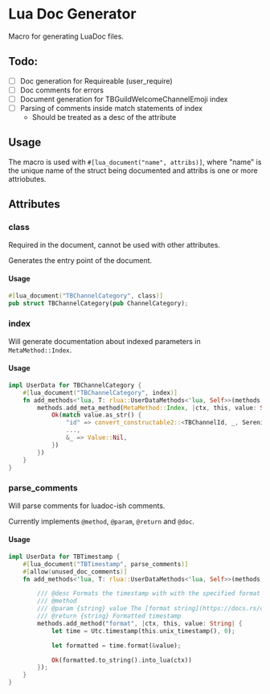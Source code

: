 # Lua Doc Generator

Macro for generating LuaDoc files.

## Todo:

- [ ] Doc generation for Requireable (user_require)
- [ ] Doc comments for errors
- [ ] Document generation for TBGuildWelcomeChannelEmoji index
- [ ] Parsing of comments inside match statements of index
  - Should be treated as a desc of the attribute

## Usage

The macro is used with `#[lua_document("name", attribs)]`, where "name" is the unique name of the struct being documented and attribs is one or more attriobutes.

## Attributes

### class

Required in the document, cannot be used with other attributes.

Generates the entry point of the document.

#### Usage

```rs
#[lua_document("TBChannelCategory", class)]
pub struct TBChannelCategory(pub ChannelCategory);
```

### index

Will generate documentation about indexed parameters in `MetaMethod::Index`.

#### Usage

```rs
impl UserData for TBChannelCategory {
	#[lua_document("TBChannelCategory", index)]
	fn add_methods<'lua, T: rlua::UserDataMethods<'lua, Self>>(methods: &mut T) {
		methods.add_meta_method(MetaMethod::Index, |ctx, this, value: String| {
			Ok(match value.as_str() {
				"id" => convert_constructable2::<TBChannelId, _, SerenityContext>(this.0.id, this.1.clone(), ctx)?,
				...,
				&_ => Value::Nil,
			})
		})
	}
}
```

### parse_comments

Will parse comments for luadoc-ish comments.

Currently implements `@method`, `@param`, `@return` and `@doc`.

#### Usage

```rs
impl UserData for TBTimestamp {
	#[lua_document("TBTimestamp", parse_comments)]
	#[allow(unused_doc_comments)]
	fn add_methods<'lua, T: rlua::UserDataMethods<'lua, Self>>(methods: &mut T) {

		/// @desc Formats the timestamp with with the specified format string.
		/// @method
		/// @param {string} value The [format string](https://docs.rs/chrono/latest/chrono/format/strftime/index.html) to use when formatting
		/// @return {string} Formatted timestamp
		methods.add_method("format", |ctx, this, value: String| {
			let time = Utc.timestamp(this.unix_timestamp(), 0);

			let formatted = time.format(&value);

			Ok(formatted.to_string().into_lua(ctx))
		});
	}
}
```
